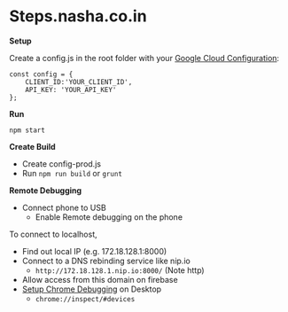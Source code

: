# Steps.nasha.co.in

**Setup**

Create a config.js in the root folder with your [Google Cloud Configuration](https://console.cloud.google.com/):

```
const config = {
    CLIENT_ID:'YOUR_CLIENT_ID',
    API_KEY: 'YOUR_API_KEY'
};
```

**Run**

`npm start`

**Create Build**

-   Create config-prod.js
-   Run `npm run build` or `grunt`

**Remote Debugging**

-   Connect phone to USB
    -   Enable Remote debugging on the phone

To connect to localhost,

-   Find out local IP (e.g. 172.18.128.1:8000)
-   Connect to a DNS rebinding service like nip.io
    -   `http://172.18.128.1.nip.io:8000/` (Note http)
-   Allow access from this domain on firebase
-   [Setup Chrome Debugging](https://developer.chrome.com/docs/devtools/remote-debugging/) on Desktop
    -   `chrome://inspect/#devices`

